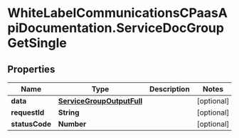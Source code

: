 # WhiteLabelCommunicationsCPaasApiDocumentation.ServiceDocGroupGetSingle

## Properties

Name | Type | Description | Notes
------------ | ------------- | ------------- | -------------
**data** | [**ServiceGroupOutputFull**](ServiceGroupOutputFull.md) |  | [optional] 
**requestId** | **String** |  | [optional] 
**statusCode** | **Number** |  | [optional] 


